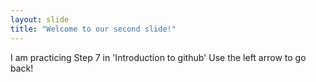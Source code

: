 ```yaml
---
layout: slide
title: "Welcome to our second slide!"
---
```

I am practicing Step 7 in 'Introduction to github'
Use the left arrow to go back!
